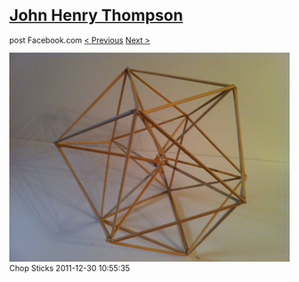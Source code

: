 # [John Henry Thompson](../README.md)
post Facebook.com
[< Previous](2011-12-30-2.md) [Next >](2011-12-30-4.md)

[![](../media/2011-12-30/Chop-Sticks.jpg)](../README.md)
Chop Sticks
2011-12-30 10:55:35